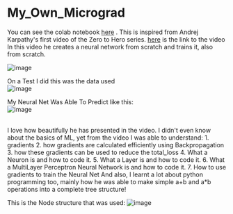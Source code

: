 # My_Own_Micrograd

You can see the colab notebook [here](https://colab.research.google.com/drive/1azRgZSXrYj0L3_bIfIheFhPZ04WEi74I?usp=sharing) .
This is inspired from Andrej Karpathy's first video of the Zero to Hero series. [here](https://www.youtube.com/watch?v=VMj-3S1tku0) is the link to the video
In this video he creates a neural network from scratch and trains it, also from scratch.

![image](https://github.com/SamyakMahajan/My_Own_Micrograd/assets/118765670/ca76cc1b-074c-4a6e-839d-d93400a48da0)

On a Test I did this was the data used<br>
![image](https://github.com/SamyakMahajan/My_Own_Micrograd/assets/118765670/ca256ea9-b512-40d2-a151-6e94c5cbd9ef)

My Neural Net Was Able To Predict like this:<br>
![image](https://github.com/SamyakMahajan/My_Own_Micrograd/assets/118765670/8cb1b8e0-67db-43d6-af8f-26ef04201b2e)

<br>
I love how beautifully he has presented in the video. 
I didn't even know about the basics of ML, yet from the video I was able to understand:
1. gradients
2. how gradients are calculated efficiently using Backpropagation
3. how these gradients can be used to reduce the total_loss
4. What a Neuron is and how to code it.
5. What a Layer is and how to code it.
6. What a MultiLayer Perceptron Neural Network is and how to code it.
7. How to use gradients to train the Neural Net
And also, I learnt a lot about python programming too, mainly how he was able to make simple a+b and a*b operations into a complete tree structure!

This is the Node structure that was used:
![image](https://github.com/SamyakMahajan/My_Own_Micrograd/assets/118765670/125f36ff-ddc8-4160-8ba1-bb5f8266dfdd)

